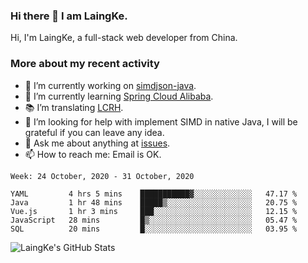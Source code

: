 ### Hi there 👋 I am LaingKe.

Hi, I'm LaingKe, a full-stack web developer from China.

### More about my recent activity

- 🔭 I’m currently working on [simdjson-java](https://github.com/laingke/simdjson-java).
- 🌱 I’m currently learning [Spring Cloud Alibaba](https://github.com/alibaba/spring-cloud-alibaba).
- :books: I’m translating [LCRH](https://github.com/LCTT/LCRH).
- 🤔 I’m looking for help with implement SIMD in native Java, I will be grateful if you can leave any idea.
- 💬 Ask me about anything at [issues](https://github.com/laingke/laingke/issues).
- 📫 How to reach me: Email is OK.

<!--START_SECTION:waka-->
```text
Week: 24 October, 2020 - 31 October, 2020

YAML         4 hrs 5 mins    ███████████▓░░░░░░░░░░░░░   47.17 % 
Java         1 hr 48 mins    █████▒░░░░░░░░░░░░░░░░░░░   20.75 % 
Vue.js       1 hr 3 mins     ███░░░░░░░░░░░░░░░░░░░░░░   12.15 % 
JavaScript   28 mins         █▒░░░░░░░░░░░░░░░░░░░░░░░   05.47 % 
SQL          20 mins         █░░░░░░░░░░░░░░░░░░░░░░░░   03.95 % 
```
<!--END_SECTION:waka-->

![LaingKe's GitHub Stats](https://github-readme-stats.vercel.app/api?username=laingke&show_icons=true&theme=nightowl&count_private=true)
